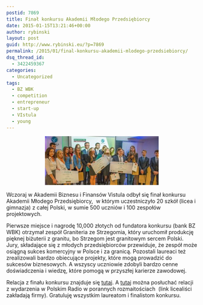 ```yaml
---
postid: 7869
title: Finał konkursu Akademii Młodego Przedsiębiorcy
date: 2015-01-15T13:21:46+00:00
author: rybinski
layout: post
guid: http://www.rybinski.eu/?p=7869
permalink: /2015/01/final-konkursu-akademii-mlodego-przedsiebiorcy/
dsq_thread_id:
  - 3422459367
categories:
  - Uncategorized
tags:
  - BZ WBK
  - competition
  - entrepreneur
  - start-up
  - VIstula
  - young
---
```

<p style="text-align: center;">
  <a href="/uploads/2015/01/AMP_final_gali.jpg"><img class="size-medium wp-image-7870 aligncenter" title="AMP_final_gali" src="/uploads/2015/01/AMP_final_gali-300x129.jpg" alt="" width="300" height="129" /></a>
</p>

Wczoraj w Akademii Biznesu i Finansów Vistula odbył się finał konkursu Akademii Młodego Przedsiębiorcy,  w którym uczestniczyło 20 szkół (licea i gimnazja) z całej Polski, w sumie 500 uczniów i 100 zespołów projektowych.

Pierwsze miejsce i nagrodę 10,000 złotych od fundatora konkursu (bank BZ WBK) otrzymał zespół Graniteria ze Strzegomia, który uruchomił produkcję pięknej biżuterii z granitu, bo Strzegom jest granitowym sercem Polski. Jury, składające się z młodych przedsiębiorców przewiduje, że zespół może osiągną sukces komercyjny w Polsce i za granicą. Pozostali laureaci też zrealizowali bardzo obiecujące projekty, które mogą prowadzić do sukcesów biznesowych. A wszyscy uczniowie zdobyli bardzo cenne doświadczenia i wiedzę, które pomogą w przyszłej karierze zawodowej.

Relacja z finału konkursu znajduje się [tutaj](http://www.haloursynow.pl/artykuly/mlode-gorniczki-ze-strzegomia-wygraly-na-ursynowie,3195.htm). A [tutaj](http://www.polskieradio.pl/42/670/Artykul/1353323,Poranne-Rozmaitosci-15012015-r) można posłuchać relacji z wydarzenia w Polskim Radio w porannych rozmaitościach  (link licealiści zakładają firmy). Gratuluję wszystkim laureatom i finalistom konkursu.

 
